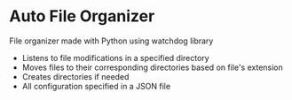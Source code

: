 Auto File Organizer
===================

File organizer made with Python using watchdog library

* Listens to file modifications in a specified directory
* Moves files to their corresponding directories based on file's extension
* Creates directories if needed
* All configuration specified in a JSON file